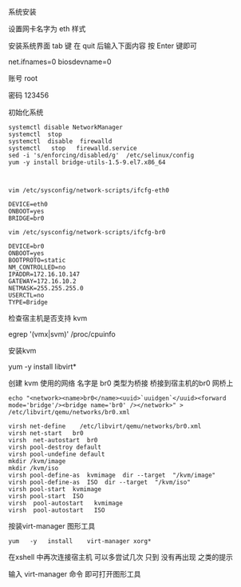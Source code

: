 系统安装


设置网卡名字为 eth 样式

安装系统界面  tab  键  在 quit 后输入下面内容 按 Enter 键即可

net.ifnames=0 biosdevname=0



账号 
root   

密码
123456


初始化系统
```systemctl stop NetworkManager
systemctl disable NetworkManager
systemctl  stop  
systemctl  disable  firewalld
systemctl   stop   firewalld.service
sed -i 's/enforcing/disabled/g'  /etc/selinux/config
yum -y install bridge-utils-1.5-9.el7.x86_64



vim /etc/sysconfig/network-scripts/ifcfg-eth0

DEVICE=eth0
ONBOOT=yes
BRIDGE=br0

vim /etc/sysconfig/network-scripts/ifcfg-br0

DEVICE=br0
ONBOOT=yes
BOOTPROTO=static
NM_CONTROLLED=no
IPADDR=172.16.10.147
GATEWAY=172.16.10.2
NETMASK=255.255.255.0
USERCTL=no
TYPE=Bridge
```

检查宿主机是否支持  kvm

egrep '(vmx|svm)' /proc/cpuinfo


安装kvm 

yum   -y   install   libvirt*  

创建 kvm 使用的网络  名字是  br0   类型为桥接    桥接到宿主机的br0 网桥上


```echo "<network><name>br0</name><uuid>`uuidgen`</uuid><forward mode='bridge'/><bridge name='br0' /></network>" >  /etc/libvirt/qemu/networks/br0.xml```

```
virsh net-define    /etc/libvirt/qemu/networks/br0.xml
virsh net-start   br0
virsh  net-autostart  br0
virsh pool-destroy default
virsh pool-undefine default
mkdir /kvm/image
mkdir /kvm/iso
virsh pool-define-as  kvmimage  dir --target  "/kvm/image"
virsh pool-define-as  ISO  dir --target  "/kvm/iso"
virsh pool-start  kvmimage
virsh pool-start  ISO
virsh  pool-autostart   kvmimage
virsh  pool-autostart   ISO
```

按装virt-manager  图形工具

```
yum   -y   install    virt-manager xorg*
```


在xshell 中再次连接宿主机  可以多尝试几次 只到 没有再出现 之类的提示 

输入 virt-manager 命令  即可打开图形工具
